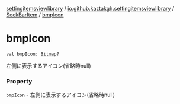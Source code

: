 [settingitemsviewlibrary](../../index.md) / [io.github.kaztakgh.settingitemsviewlibrary](../index.md) / [SeekBarItem](index.md) / [bmpIcon](./bmp-icon.md)

# bmpIcon

`val bmpIcon: `[`Bitmap`](https://developer.android.com/reference/android/graphics/Bitmap.html)`?`

左側に表示するアイコン(省略時null)

### Property

`bmpIcon` - 左側に表示するアイコン(省略時null)